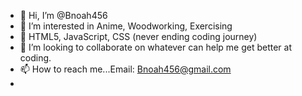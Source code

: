 - 👋 Hi, I’m @Bnoah456
- 👀 I’m interested in Anime, Woodworking, Exercising
- 🌱 HTML5, JavaScript, CSS (never ending coding journey)
- 💞️ I’m looking to collaborate on whatever can help me get better at coding.
- 📫 How to reach me...Email: Bnoah456@gmail.com
- 

<!---
Bnoah456/Bnoah456 is a ✨ special ✨ repository because its `README.md` (this file) appears on your GitHub profile.
You can click the Preview link to take a look at your changes.
--->
